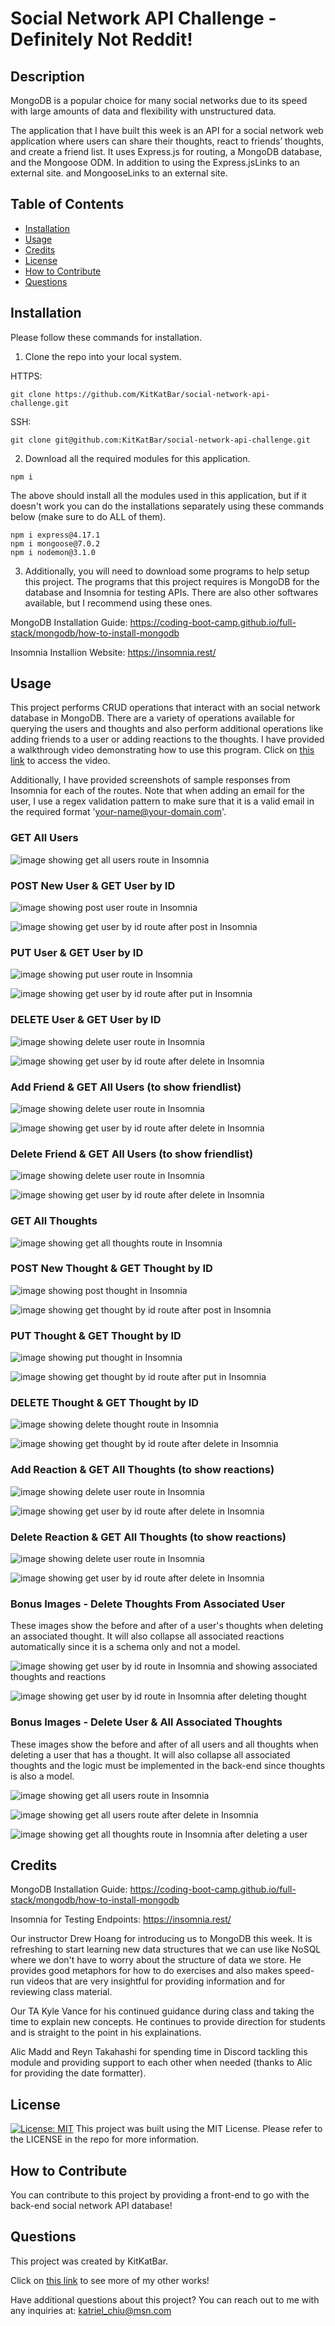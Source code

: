 # Social Network API Challenge - Definitely Not Reddit!
  
## Description

MongoDB is a popular choice for many social networks due to its speed with large amounts of data and flexibility with unstructured data.

The application that I have built this week is an API for a social network web application where users can share their thoughts, react to friends’ thoughts, and create a friend list. It uses Express.js for routing, a MongoDB database, and the Mongoose ODM. In addition to using the Express.jsLinks to an external site. and MongooseLinks to an external site.
        
## Table of Contents

- [Installation](#installation)
- [Usage](#usage)
- [Credits](#credits)
- [License](#license)
- [How to Contribute](#how-to-contribute)
- [Questions](#questions)


## Installation

Please follow these commands for installation.

1. Clone the repo into your local system.

HTTPS:
```
git clone https://github.com/KitKatBar/social-network-api-challenge.git
```

SSH:
```
git clone git@github.com:KitKatBar/social-network-api-challenge.git
```

2. Download all the required modules for this application.

```
npm i
```

The above should install all the modules used in this application, but if it doesn't work you can do the installations separately using these commands below (make sure to do ALL of them).

```
npm i express@4.17.1
npm i mongoose@7.0.2
npm i nodemon@3.1.0
```

3. Additionally, you will need to download some programs to help setup this project.  The programs that this project requires is MongoDB for the database and Insomnia for testing APIs.  There are also other softwares available, but I recommend using these ones.

MongoDB Installation Guide: https://coding-boot-camp.github.io/full-stack/mongodb/how-to-install-mongodb

Insomnia Installion Website: https://insomnia.rest/

## Usage

This project performs CRUD operations that interact with an social network database in MongoDB. There are a variety of operations available for querying the users and thoughts and also perform additional operations like adding friends to a user or adding reactions to the thoughts. I have provided a walkthrough video demonstrating how to use this program. Click on [this link](https://drive.google.com/file/d/17yyoEjTF2ZJuZ8HbPE7v3uVJvtmymA2p/view) to access the video.

Additionally, I have provided screenshots of sample responses from Insomnia for each of the routes.  Note that when adding an email for the user, I use a regex validation pattern to make sure that it is a valid email in the required format 'your-name@your-domain.com'.

### GET All Users

![image showing get all users route in Insomnia](https://github.com/KitKatBar/social-network-api-challenge/blob/main/images/get-all-users.png?raw=true)

### POST New User & GET User by ID

![image showing post user route in Insomnia](https://github.com/KitKatBar/social-network-api-challenge/blob/main/images/post-user.png?raw=true)

![image showing get user by id route after post in Insomnia](https://github.com/KitKatBar/social-network-api-challenge/blob/main/images/get-user-by-id.png?raw=true)

### PUT User & GET User by ID

![image showing put user route in Insomnia](https://github.com/KitKatBar/social-network-api-challenge/blob/main/images/put-user.png?raw=true)

![image showing get user by id route after put in Insomnia](https://github.com/KitKatBar/social-network-api-challenge/blob/main/images/get-user-by-id-put.png?raw=true)

### DELETE User & GET User by ID

![image showing delete user route in Insomnia](https://github.com/KitKatBar/social-network-api-challenge/blob/main/images/delete-user.png?raw=true)

![image showing get user by id route after delete in Insomnia](https://github.com/KitKatBar/social-network-api-challenge/blob/main/images/get-user-by-id-delete.png?raw=true)

### Add Friend & GET All Users (to show friendlist)

![image showing delete user route in Insomnia](https://github.com/KitKatBar/social-network-api-challenge/blob/main/images/post-user-friend.png?raw=true)

![image showing get user by id route after delete in Insomnia](https://github.com/KitKatBar/social-network-api-challenge/blob/main/images/get-all-users-friends.png?raw=true)

### Delete Friend & GET All Users (to show friendlist)

![image showing delete user route in Insomnia](https://github.com/KitKatBar/social-network-api-challenge/blob/main/images/delete-user-friend.png?raw=true)

![image showing get user by id route after delete in Insomnia](https://github.com/KitKatBar/social-network-api-challenge/blob/main/images/get-all-users-friends-delete.png?raw=true)

### GET All Thoughts

![image showing get all thoughts route in Insomnia](https://github.com/KitKatBar/social-network-api-challenge/blob/main/images/get-all-thoughts.png?raw=true)

### POST New Thought & GET Thought by ID

![image showing post thought in Insomnia](https://github.com/KitKatBar/social-network-api-challenge/blob/main/images/post-thought.png?raw=true)

![image showing get thought by id route after post in Insomnia](https://github.com/KitKatBar/social-network-api-challenge/blob/main/images/get-thought-by-id.png?raw=true)

### PUT Thought & GET Thought by ID

![image showing put thought in Insomnia](https://github.com/KitKatBar/social-network-api-challenge/blob/main/images/put-thought.png?raw=true)

![image showing get thought by id route after put in Insomnia](https://github.com/KitKatBar/social-network-api-challenge/blob/main/images/get-thought-by-id-put.png?raw=true)

### DELETE Thought & GET Thought by ID

![image showing delete thought route in Insomnia](https://github.com/KitKatBar/social-network-api-challenge/blob/main/images/delete-thought.png?raw=true)

![image showing get thought by id route after delete in Insomnia](https://github.com/KitKatBar/social-network-api-challenge/blob/main/images/get-thought-by-id-delete.png?raw=true)

### Add Reaction & GET All Thoughts (to show reactions)

![image showing delete user route in Insomnia](https://github.com/KitKatBar/social-network-api-challenge/blob/main/images/post-thought-reaction.png?raw=true)

![image showing get user by id route after delete in Insomnia](https://github.com/KitKatBar/social-network-api-challenge/blob/main/images/get-all-thoughts-reactions.png?raw=true)

### Delete Reaction & GET All Thoughts (to show reactions)

![image showing delete user route in Insomnia](https://github.com/KitKatBar/social-network-api-challenge/blob/main/images/delete-thought-reaction.png?raw=true)

![image showing get user by id route after delete in Insomnia](https://github.com/KitKatBar/social-network-api-challenge/blob/main/images/get-all-thoughts-reactions-delete.png?raw=true)
        
### Bonus Images - Delete Thoughts From Associated User

These images show the before and after of a user's thoughts when deleting an associated thought.  It will also collapse all associated reactions automatically since it is a schema only and not a model.

![image showing get user by id route in Insomnia and showing associated thoughts and reactions](https://github.com/KitKatBar/social-network-api-challenge/blob/main/images/get-user-by-id-thoughts-reactions.png?raw=true)

![image showing get user by id route in Insomnia after deleting thought](https://github.com/KitKatBar/social-network-api-challenge/blob/main/images/get-user-by-id-thoughts-reactions-delete.png?raw=true)

### Bonus Images - Delete User & All Associated Thoughts

These images show the before and after of all users and all thoughts when deleting a user that has a thought.  It will also collapse all associated thoughts and the logic must be implemented in the back-end since thoughts is also a model.

![image showing get all users route in Insomnia](https://github.com/KitKatBar/social-network-api-challenge/blob/main/images/get-all-users-before.png?raw=true)

![image showing get all users route after delete in Insomnia](https://github.com/KitKatBar/social-network-api-challenge/blob/main/images/get-all-users-after.png?raw=true)

![image showing get all thoughts route in Insomnia after deleting a user](https://github.com/KitKatBar/social-network-api-challenge/blob/main/images/get-all-thoughts-after.png?raw=true)

## Credits

MongoDB Installation Guide: https://coding-boot-camp.github.io/full-stack/mongodb/how-to-install-mongodb

Insomnia for Testing Endpoints: https://insomnia.rest/

Our instructor Drew Hoang for introducing us to MongoDB this week.  It is refreshing to start learning new data structures that we can use like NoSQL where we don't have to worry about the structure of data we store.  He provides good metaphors for how to do exercises and also makes speed-run videos that are very insightful for providing information and for reviewing class material.

Our TA Kyle Vance for his continued guidance during class and taking the time to explain new concepts. He continues to provide direction for students and is straight to the point in his explainations.

Alic Madd and Reyn Takahashi for spending time in Discord tackling this module and providing support to each other when needed (thanks to Alic for providing the date formatter).

## License

[![License: MIT](https://img.shields.io/badge/License-MIT-yellow.svg)](https://opensource.org/licenses/MIT)
This project was built using the MIT License. Please refer to the LICENSE in the repo for more information.
          
## How to Contribute

You can contribute to this project by providing a front-end to go with the back-end social network API database!

## Questions

This project was created by KitKatBar.
    
Click on [this link](https://github.com/KitKatBar) to see more of my other works!

Have additional questions about this project?  You can reach out to me with any inquiries at: katriel_chiu@msn.com